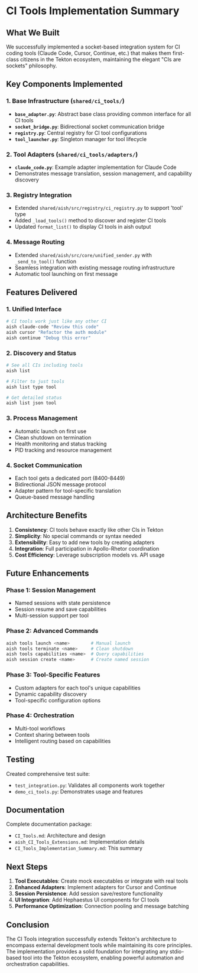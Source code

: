 # CI Tools Implementation Summary

## What We Built

We successfully implemented a socket-based integration system for CI coding tools (Claude Code, Cursor, Continue, etc.) that makes them first-class citizens in the Tekton ecosystem, maintaining the elegant "CIs are sockets" philosophy.

## Key Components Implemented

### 1. Base Infrastructure (`shared/ci_tools/`)
- **`base_adapter.py`**: Abstract base class providing common interface for all CI tools
- **`socket_bridge.py`**: Bidirectional socket communication bridge
- **`registry.py`**: Central registry for CI tool configurations
- **`tool_launcher.py`**: Singleton manager for tool lifecycle

### 2. Tool Adapters (`shared/ci_tools/adapters/`)
- **`claude_code.py`**: Example adapter implementation for Claude Code
- Demonstrates message translation, session management, and capability discovery

### 3. Registry Integration
- Extended `shared/aish/src/registry/ci_registry.py` to support 'tool' type
- Added `_load_tools()` method to discover and register CI tools
- Updated `format_list()` to display CI tools in aish output

### 4. Message Routing
- Extended `shared/aish/src/core/unified_sender.py` with `_send_to_tool()` function
- Seamless integration with existing message routing infrastructure
- Automatic tool launching on first message

## Features Delivered

### 1. Unified Interface
```bash
# CI tools work just like any other CI
aish claude-code "Review this code"
aish cursor "Refactor the auth module"
aish continue "Debug this error"
```

### 2. Discovery and Status
```bash
# See all CIs including tools
aish list

# Filter to just tools
aish list type tool

# Get detailed status
aish list json tool
```

### 3. Process Management
- Automatic launch on first use
- Clean shutdown on termination
- Health monitoring and status tracking
- PID tracking and resource management

### 4. Socket Communication
- Each tool gets a dedicated port (8400-8449)
- Bidirectional JSON message protocol
- Adapter pattern for tool-specific translation
- Queue-based message handling

## Architecture Benefits

1. **Consistency**: CI tools behave exactly like other CIs in Tekton
2. **Simplicity**: No special commands or syntax needed
3. **Extensibility**: Easy to add new tools by creating adapters
4. **Integration**: Full participation in Apollo-Rhetor coordination
5. **Cost Efficiency**: Leverage subscription models vs. API usage

## Future Enhancements

### Phase 1: Session Management
- Named sessions with state persistence
- Session resume and save capabilities
- Multi-session support per tool

### Phase 2: Advanced Commands
```bash
aish tools launch <name>        # Manual launch
aish tools terminate <name>     # Clean shutdown
aish tools capabilities <name>  # Query capabilities
aish session create <name>      # Create named session
```

### Phase 3: Tool-Specific Features
- Custom adapters for each tool's unique capabilities
- Dynamic capability discovery
- Tool-specific configuration options

### Phase 4: Orchestration
- Multi-tool workflows
- Context sharing between tools
- Intelligent routing based on capabilities

## Testing

Created comprehensive test suite:
- `test_integration.py`: Validates all components work together
- `demo_ci_tools.py`: Demonstrates usage and features

## Documentation

Complete documentation package:
- `CI_Tools.md`: Architecture and design
- `aish_CI_Tools_Extensions.md`: Implementation details
- `CI_Tools_Implementation_Summary.md`: This summary

## Next Steps

1. **Tool Executables**: Create mock executables or integrate with real tools
2. **Enhanced Adapters**: Implement adapters for Cursor and Continue
3. **Session Persistence**: Add session save/restore functionality
4. **UI Integration**: Add Hephaestus UI components for CI tools
5. **Performance Optimization**: Connection pooling and message batching

## Conclusion

The CI Tools integration successfully extends Tekton's architecture to encompass external development tools while maintaining its core principles. The implementation provides a solid foundation for integrating any stdio-based tool into the Tekton ecosystem, enabling powerful automation and orchestration capabilities.